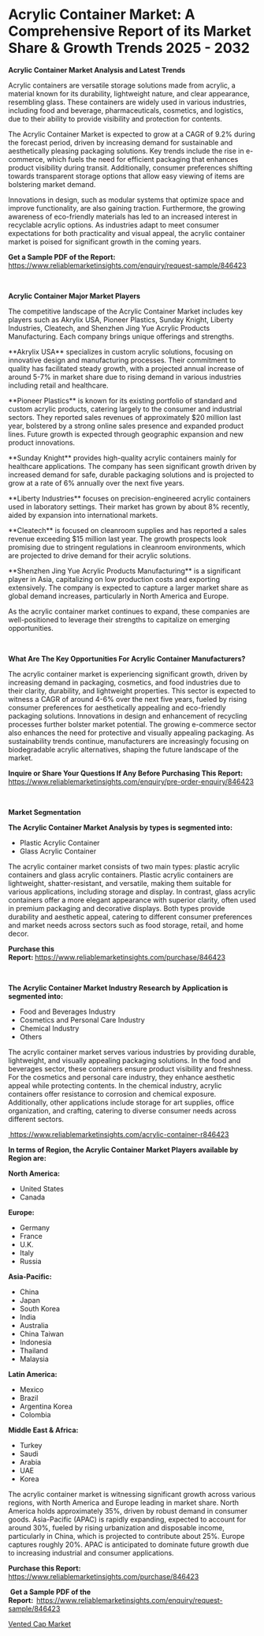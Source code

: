 <p><h1>Acrylic Container Market: A Comprehensive Report of its Market Share & Growth Trends 2025 - 2032</h1></p><p><strong>Acrylic Container Market Analysis and Latest Trends</strong></p>
<p><p>Acrylic containers are versatile storage solutions made from acrylic, a material known for its durability, lightweight nature, and clear appearance, resembling glass. These containers are widely used in various industries, including food and beverage, pharmaceuticals, cosmetics, and logistics, due to their ability to provide visibility and protection for contents.</p><p>The Acrylic Container Market is expected to grow at a CAGR of 9.2% during the forecast period, driven by increasing demand for sustainable and aesthetically pleasing packaging solutions. Key trends include the rise in e-commerce, which fuels the need for efficient packaging that enhances product visibility during transit. Additionally, consumer preferences shifting towards transparent storage options that allow easy viewing of items are bolstering market demand.</p><p>Innovations in design, such as modular systems that optimize space and improve functionality, are also gaining traction. Furthermore, the growing awareness of eco-friendly materials has led to an increased interest in recyclable acrylic options. As industries adapt to meet consumer expectations for both practicality and visual appeal, the acrylic container market is poised for significant growth in the coming years.</p></p>
<p><strong>Get a Sample PDF of the Report:&nbsp;</strong> <a href="https://www.reliablemarketinsights.com/enquiry/request-sample/846423?utm_campaign=3289&utm_medium=2&utm_source=Github&utm_content=ia&utm_term=04042025&utm_id=acrylic-container">https://www.reliablemarketinsights.com/enquiry/request-sample/846423</a></p>
<p>&nbsp;</p>
<p><strong>Acrylic Container Major Market Players</strong></p>
<p><p>The competitive landscape of the Acrylic Container Market includes key players such as Akrylix USA, Pioneer Plastics, Sunday Knight, Liberty Industries, Cleatech, and Shenzhen Jing Yue Acrylic Products Manufacturing. Each company brings unique offerings and strengths.</p><p>**Akrylix USA** specializes in custom acrylic solutions, focusing on innovative design and manufacturing processes. Their commitment to quality has facilitated steady growth, with a projected annual increase of around 5-7% in market share due to rising demand in various industries including retail and healthcare.</p><p>**Pioneer Plastics** is known for its existing portfolio of standard and custom acrylic products, catering largely to the consumer and industrial sectors. They reported sales revenues of approximately $20 million last year, bolstered by a strong online sales presence and expanded product lines. Future growth is expected through geographic expansion and new product innovations.</p><p>**Sunday Knight** provides high-quality acrylic containers mainly for healthcare applications. The company has seen significant growth driven by increased demand for safe, durable packaging solutions and is projected to grow at a rate of 6% annually over the next five years.</p><p>**Liberty Industries** focuses on precision-engineered acrylic containers used in laboratory settings. Their market has grown by about 8% recently, aided by expansion into international markets.</p><p>**Cleatech** is focused on cleanroom supplies and has reported a sales revenue exceeding $15 million last year. The growth prospects look promising due to stringent regulations in cleanroom environments, which are projected to drive demand for their acrylic solutions.</p><p>**Shenzhen Jing Yue Acrylic Products Manufacturing** is a significant player in Asia, capitalizing on low production costs and exporting extensively. The company is expected to capture a larger market share as global demand increases, particularly in North America and Europe.</p><p>As the acrylic container market continues to expand, these companies are well-positioned to leverage their strengths to capitalize on emerging opportunities.</p></p>
<p>&nbsp;</p>
<p><strong>What Are The Key Opportunities For Acrylic Container Manufacturers?</strong></p>
<p><p>The acrylic container market is experiencing significant growth, driven by increasing demand in packaging, cosmetics, and food industries due to their clarity, durability, and lightweight properties. This sector is expected to witness a CAGR of around 4-6% over the next five years, fueled by rising consumer preferences for aesthetically appealing and eco-friendly packaging solutions. Innovations in design and enhancement of recycling processes further bolster market potential. The growing e-commerce sector also enhances the need for protective and visually appealing packaging. As sustainability trends continue, manufacturers are increasingly focusing on biodegradable acrylic alternatives, shaping the future landscape of the market.</p></p>
<p><strong>Inquire or Share Your Questions If Any Before Purchasing This Report:</strong> <a href="https://www.reliablemarketinsights.com/enquiry/pre-order-enquiry/846423?utm_campaign=3289&utm_medium=2&utm_source=Github&utm_content=ia&utm_term=04042025&utm_id=acrylic-container">https://www.reliablemarketinsights.com/enquiry/pre-order-enquiry/846423</a></p>
<p>&nbsp;</p>
<p><strong>Market Segmentation</strong></p>
<p><strong>The Acrylic Container Market Analysis by types is segmented into:</strong></p>
<p><ul><li>Plastic Acrylic Container</li><li>Glass Acrylic Container</li></ul></p>
<p><p>The acrylic container market consists of two main types: plastic acrylic containers and glass acrylic containers. Plastic acrylic containers are lightweight, shatter-resistant, and versatile, making them suitable for various applications, including storage and display. In contrast, glass acrylic containers offer a more elegant appearance with superior clarity, often used in premium packaging and decorative displays. Both types provide durability and aesthetic appeal, catering to different consumer preferences and market needs across sectors such as food storage, retail, and home decor.</p></p>
<p><strong>Purchase this Report:&nbsp;</strong><a href="https://www.reliablemarketinsights.com/purchase/846423?utm_campaign=3289&utm_medium=2&utm_source=Github&utm_content=ia&utm_term=04042025&utm_id=acrylic-container">https://www.reliablemarketinsights.com/purchase/846423</a></p>
<p>&nbsp;</p>
<p><strong>The Acrylic Container Market Industry Research by Application is segmented into:</strong></p>
<p><ul><li>Food and Beverages Industry</li><li>Cosmetics and Personal Care Industry</li><li>Chemical Industry</li><li>Others</li></ul></p>
<p><p>The acrylic container market serves various industries by providing durable, lightweight, and visually appealing packaging solutions. In the food and beverages sector, these containers ensure product visibility and freshness. For the cosmetics and personal care industry, they enhance aesthetic appeal while protecting contents. In the chemical industry, acrylic containers offer resistance to corrosion and chemical exposure. Additionally, other applications include storage for art supplies, office organization, and crafting, catering to diverse consumer needs across different sectors.</p></p>
<p><a href="https://www.reliablemarketinsights.com/acrylic-container-r846423?utm_campaign=3289&utm_medium=2&utm_source=Github&utm_content=ia&utm_term=04042025&utm_id=acrylic-container">&nbsp;https://www.reliablemarketinsights.com/acrylic-container-r846423</a></p>
<p><strong>In terms of Region, the Acrylic Container Market Players available by Region are:</strong></p>
<p>
    <p> <strong> North America: </strong>
        <ul>
            <li>United States</li>
            <li>Canada</li>
        </ul>
        </p> 
    <p> <strong> Europe: </strong>
        <ul>
            <li>Germany</li>
            <li>France</li>
            <li>U.K.</li>
            <li>Italy</li>
            <li>Russia</li>
        </ul>
        </p> 
    <p> <strong> Asia-Pacific: </strong>
        <ul>
            <li>China</li>
            <li>Japan</li>
            <li>South Korea</li>
            <li>India</li>
            <li>Australia</li>
            <li>China Taiwan</li>
            <li>Indonesia</li>
            <li>Thailand</li>
            <li>Malaysia</li>
        </ul>
        </p> 
    <p> <strong> Latin America: </strong>
        <ul>
            <li>Mexico</li>
            <li>Brazil</li>
            <li>Argentina Korea</li>
            <li>Colombia</li>
        </ul>
        </p> 
    <p> <strong> Middle East & Africa: </strong>
        <ul>
            <li>Turkey</li>
            <li>Saudi</li>
            <li>Arabia</li>
            <li>UAE</li>
            <li>Korea</li>
        </ul>
    </p>
    </p>
<p><p>The acrylic container market is witnessing significant growth across various regions, with North America and Europe leading in market share. North America holds approximately 35%, driven by robust demand in consumer goods. Asia-Pacific (APAC) is rapidly expanding, expected to account for around 30%, fueled by rising urbanization and disposable income, particularly in China, which is projected to contribute about 25%. Europe captures roughly 20%. APAC is anticipated to dominate future growth due to increasing industrial and consumer applications.</p></p>
<p><strong>Purchase this Report: </strong><a href="https://www.reliablemarketinsights.com/purchase/846423?utm_campaign=3289&utm_medium=2&utm_source=Github&utm_content=ia&utm_term=04042025&utm_id=acrylic-container">https://www.reliablemarketinsights.com/purchase/846423</a></p>
<p>&nbsp;<strong>Get a Sample PDF of the Report:&nbsp;&nbsp;</strong><a href="https://www.reliablemarketinsights.com/enquiry/request-sample/846423?utm_campaign=3289&utm_medium=2&utm_source=Github&utm_content=ia&utm_term=04042025&utm_id=acrylic-container">https://www.reliablemarketinsights.com/enquiry/request-sample/846423</a></p>
<p><strong></strong></p>
<p><p><a href="https://github.com/shadnfamoza/Market-Research-Report-List-1/blob/main/vented-cap-market.md?utm_campaign=3289&utm_medium=2&utm_source=Github&utm_content=ia&utm_term=04042025&utm_id=acrylic-container">Vented Cap Market</a></p></p>